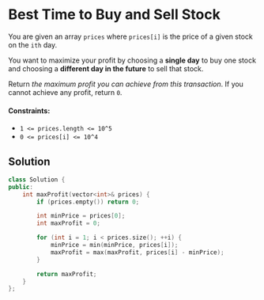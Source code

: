 # Best Time to Buy and Sell Stock
You are given an array `prices` where `prices[i]` is the price of a given stock on the `ith` day.

You want to maximize your profit by choosing a **single day** to buy one stock and choosing a **different day in the future** to sell that stock.

Return *the maximum profit you can achieve from this transaction*. If you cannot achieve any profit, return `0`.

#### Constraints:
- `1 <= prices.length <= 10^5`
- `0 <= prices[i] <= 10^4`

## Solution
```cpp
class Solution {
public:
    int maxProfit(vector<int>& prices) {
        if (prices.empty()) return 0; 

        int minPrice = prices[0];
        int maxProfit = 0;

        for (int i = 1; i < prices.size(); ++i) {
            minPrice = min(minPrice, prices[i]);
            maxProfit = max(maxProfit, prices[i] - minPrice);
        }

        return maxProfit;
    }
};
```